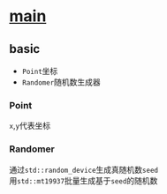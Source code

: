 # [main](./main.md)
## basic
- `Point`坐标
- `Randomer`随机数生成器

### Point
`x`,`y`代表坐标
### Randomer
通过`std::random_device`生成真随机数`seed`  
用`std::mt19937`批量生成基于`seed`的随机数  